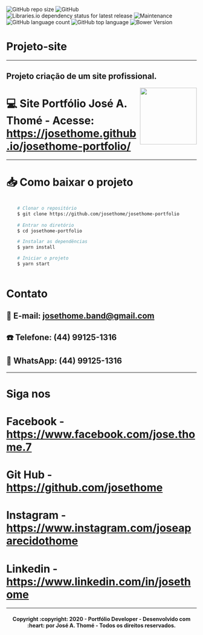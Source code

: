 ![GitHub repo size](https://img.shields.io/github/repo-size/josethome/josethome-portfolio)
![GitHub](https://img.shields.io/github/license/josethome/josethome-portfolio)
![Libraries.io dependency status for latest release](https://img.shields.io/librariesio/release/josethome/josethome-portfolio)
![Maintenance](https://img.shields.io/maintenance/yes/2020)
![GitHub language count](https://img.shields.io/github/languages/count/josethome/josethome-portfolio)
![GitHub top language](https://img.shields.io/github/languages/top/josethome/josethome-portfolio)
![Bower Version](https://img.shields.io/bower/v/2.4)

# Projeto-site

---

## Projeto criação de um site profissional.

<img align="right" srcset="https://i.imgsafe.org/2c/2c024270b3.gif, https://i.imgsafe.org/2c/2c024270b3.gif 1.5x, https://i.imgsafe.org/2c/2c024270b3.gif 2x" src="https://i.imgsafe.org/2c/2c024270b3.gif" width="150px;" />

# :computer: Site Portfólio José A. Thomé - Acesse: https://josethome.github.io/josethome-portfolio/

---

# :inbox_tray: Como baixar o projeto
```bash
    
    # Clonar o repositório
    $ git clone https://github.com/josethome/josethome-portfolio
    
    # Entrar no diretório
    $ cd josethome-portfolio

    # Instalar as dependências
    $ yarn install

    # Iniciar o projeto
    $ yarn start
    
```
# Contato
## :email: E-mail: josethome.band@gmail.com
## :phone: Telefone: (44) 99125-1316
## :calling: WhatsApp: (44) 99125-1316

---

# Siga nos 
# Facebook - https://www.facebook.com/jose.thome.7
# Git Hub - https://github.com/josethome
# Instagram - https://www.instagram.com/joseaparecidothome
# Linkedin - https://www.linkedin.com/in/josethome

---
<h4 align="center">
	Copyright :copyright: 2020 - Portfólio Developer - Desenvolvido com :heart: por José A. Thomé - Todos os direitos reservados.
</h4>
